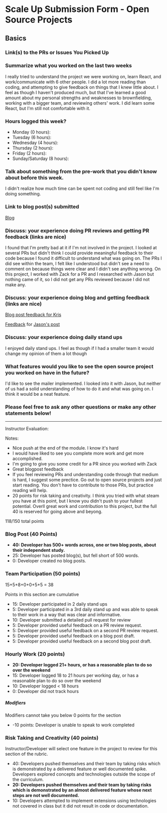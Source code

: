 # Scale Up Submission Form - Open Source Projects

## Basics

### Link(s) to the PRs or Issues You Picked Up

### Summarize what you worked on the last two weeks
I really tried to understand the project we were working on, learn React, and work/communicate with 6 other people. I did a lot more reading than coding, and attempting to give feedback on things that I knew little about. I feel as though I haven't produced much, but that I've learned a good amount about my personal strengths and weaknesses to brownfielding, working with a bigger team, and reviewing others' work. I did learn some React, but I'm still not comfortable with it.

### Hours logged this week?

- Monday (0 hours):
- Tuesday (6 hours):
- Wednesday (4 hours):
- Thursday (2 hours):
- Friday (2 hours):
- Sunday/Saturday (8 hours):

### Talk about something from the pre-work that you didn't know about before this week.
I didn't realize how much time can be spent not coding and still feel like I'm doing something.

### Link to blog post(s) submitted
[Blog](https://gist.github.com/MsJennyGiraffe/5ede3a7e9c8170475672b7b6c0782354)

### Discuss: your experience doing PR reviews and getting PR feedback (links are nice)
I found that I'm pretty bad at it if I'm not involved in the project. I looked at several PRs but didn't think I could provide meaningful feedback to their code because I found it difficult to understand what was going on. The PRs I did see within the team, I felt like I understood but didn't see a need to comment on because things were clear and I didn't see anything wrong. On this project, I worked with Zack for a PR and I researched with Jason but nothing came of it, so I did not get any PRs reviewed because I did not make any.

### Discuss: your experience doing blog and getting feedback (links are nice)
[Blog post feedback for Kris](https://gist.github.com/kbs5280/805929249c6ebc4952875dcd8bf2ed88)

[Feedback](https://gist.github.com/MsJennyGiraffe/35f66b5777f8aa8c298e163cc1cbed65) for [Jason's post](https://medium.com/@TheJasonHanna/1a3ac169a10f#.nrt39svjg)

### Discuss: your experience doing daily stand ups
I enjoyed daily stand ups. I feel as though if I had a smaller team it would change my opinion of them a lot though

### What features would you like to see the open source project you worked on have in the future?
I'd like to see the mailer implemented. I looked into it with Jason, but neither of us had a solid understanding of how to do it and what was going on. I think it would be a neat feature.

### Please feel free to ask any other questions or make any other statements below!

-----

Instructor Evaluation:

Notes:

* Nice push at the end of the module. I know it's hard
* I would have liked to see you complete more work and get more accomplished. 
* I'm going to give you some credit for a PR since you worked with Zack
* Great blogpost feedback
* If you feel reviewing PRs and understanding code through that medium is hard, I suggest some prectice. Go out to open source projects and just start reading. You don't have to contribute to those PRs, but practice reading will help. 
* 20 points for risk taking and creativity. I think you tried with what steam you have at this point, but I know you didn't push to your fullest potential. Overll great work and contribution to this project, but the full 40 is reserved for going above and beyong. 

118/150 total points

### Blog Post (40 Points)  

* __40: Developer has 500+ words across, one or two blog posts, about their independent study.__
* 25: Developer has posted blog(s), but fell short of 500 words.
* 0: Developer created no blog posts.

### Team Participation (50 points)

15+5+8+0+0+5+5 = 38

Points in this section are cumulative

* 15: Developer participated in 2 daily stand ups
* 5: Developer participated in a 3rd daily stand up and was able to speak to their work in a way that was clear and informative.
* 10: Developer submitted a detailed pull request for review
* 5: Developer provided useful feedback on a PR review request.
* 5: Developer provided useful feedback on a second PR review request.
* 5: Developer provided useful feedback on a blog post draft.
* 5: Developer provided useful feedback on a second blog post draft.

### Hourly Work (20 points)

* __20: Developer logged 21+ hours, or has a reasonable plan to do so over the weekend__
* 15: Developer logged 18 to 21 hours per working day, or has a reasonable plan to do so over the weekend
* 10: Developer logged < 18 hours
* 0: Developer did not track hours

##### Modifiers

Modifiers cannot take you below 0 points for the section

* -10 points: Developer is unable to speak to work completed

### Risk Taking and Creativity (40 points)

Instructor/Developer will select one feature in the project to review for this section of the rubric.

* 40: Developers pushed themselves and their team by taking risks which is demonstrated by a delivered feature or well documented spike. Developers explored concepts and technologies outside the scope of the curriculum.
* __20: Developers pushed themselves and their team by taking risks which is demonstrated by an almost delivered feature whose next steps are not well documented.__
* 10: Developers attempted to implement extensions using technologies not covered in class but it did not result in code or documentation.
